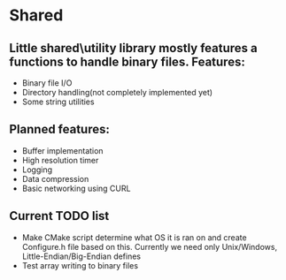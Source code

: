 Shared
======
Little shared\utility library mostly features a functions to handle binary files.
Features:
------
* Binary file I/O
* Directory handling(not completely implemented yet)
* Some string utilities

Planned features:
------
* Buffer implementation
* High resolution timer
* Logging
* Data compression
* Basic networking using CURL

Current TODO list
------
* Make CMake script determine what OS it is ran on and create Configure.h file based on this. 
Currently we need only Unix/Windows, Little-Endian/Big-Endian defines
* Test array writing to binary files
